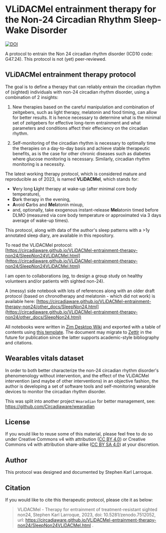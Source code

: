 # VLiDACMel entrainment therapy for the Non-24 Circadian Rhythm Sleep-Wake Disorder

[![DOI](https://zenodo.org/badge/DOI/10.5281/zenodo.7512052.svg)](https://doi.org/10.5281/zenodo.7512052)

A protocol to entrain the Non 24 circadian rhythm disorder (ICD10 code: G47.24). This protocol is not (yet) peer-reviewed.

## VLiDACMel entrainment therapy protocol

The goal is to define a therapy that can reliably entrain the circadian rhythm of (sighted) individuals with non-24 circadian rhythm disorder, using a combination of 2 insights:

1. New therapies based on the careful manipulation and combination of zeitgebers, such as light therapy, melatonin and food timing, can allow for better results. It is hence necessary to determine what is the minimal set of zeitgebers for effective long-term entrainment and what parameters and conditions affect their effeciency on the circadian rhythm.

2. Self-monitoring of the circadian rhythm is necessary to optimally time the therapies on a day-to-day basis and achieve stable therapeutic benefits, as is the case for other chronic diseases such as diabetes where glucose monitoring is necessary. Similarly, circadian rhythm monitoring is a necessity.

The latest working therapy protocol, which is considered mature and reproducible as of 2023, is named **VLiDACMel**, which stands for:

* **V**ery long **Li**ght therapy at wake-up (after minimal core body temperature),
* **D**ark therapy in the evening,
* **A**void **C**arbs and **Mel**atonin mixup,
* and, optionally, take exogenous instant-release **Mel**atonin timed before DLMO (measured via core body temperature or approximated via 3 days average of wake-up times).

This protocol, along with data of the author's sleep patterns with a >1y annotated sleep diary, are available in this repository.

To read the VLiDACMel protocol:
[https://circadiaware.github.io/VLiDACMel-entrainment-therapy-non24/SleepNon24VLiDACMel.html](https://circadiaware.github.io/VLiDACMel-entrainment-therapy-non24/SleepNon24VLiDACMel.html)

I am open to collaborations (eg, to design a group study on healthy volunteers and/or patients with sighted non-24).

A (messy) side notebook with lots of references along with an older draft protocol (based on chronotherapy and melatonin - which did not work) is available here:
[https://circadiaware.github.io/VLiDACMel-entrainment-therapy-non24/other_docs/SleepNon24.html](https://circadiaware.github.io/VLiDACMel-entrainment-therapy-non24/other_docs/SleepNon24.html)

All notebooks were written in [Zim Desktop Wiki](https://zim-wiki.org/) and exported with a table of contents using [this template](https://github.com/lrq3000/ZIM-templates). The document may migrate to [Zettlr](https://www.zettlr.com/) in the future for publication since the latter supports academic-style bibliography and citations.

## Wearables vitals dataset

In order to both better characterize the non-24 circadian rhythm disorder's phenomenology without intervention, and the effect of the VLiDACMel intervention (and maybe of other interventions) in an objective fashion, the author is developing a set of software tools and self-monitoring wearable devices to monitor the circadian rhythm disorder.

This was split into another project `Wearadian` for better management, see: https://github.com/Circadiaware/wearadian

## License

If you would like to reuse some of this material, please feel free to do so under Creative Commons v4 with attribution ([CC BY 4.0](https://creativecommons.org/licenses/by/4.0/deed)) or Creative Commons v4 with attribution share-alike ([CC BY SA 4.0](https://creativecommons.org/licenses/by-sa/4.0/deed)) at your discretion.

## Author

This protocol was designed and documented by Stephen Karl Larroque.

## Citation

If you would like to cite this therapeutic protocol, please cite it as below:

> VLiDACMel - Therapy for entrainment of treatment-resistant sighted non24, Stephen Karl Larroque, 2023, doi: 10.5281/zenodo.7512052, url: https://circadiaware.github.io/VLiDACMel-entrainment-therapy-non24/SleepNon24VLiDACMel.html .
